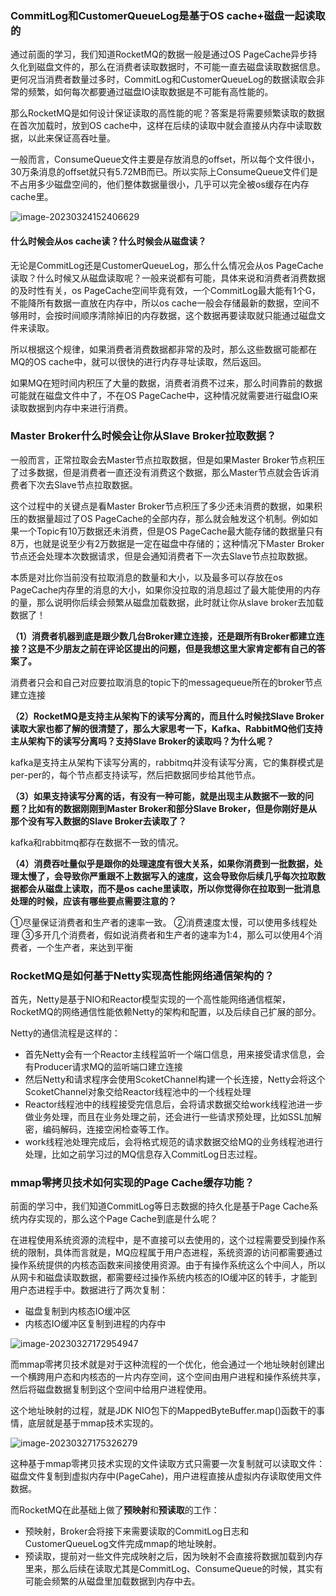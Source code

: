 ### CommitLog和CustomerQueueLog是基于OS cache+磁盘一起读取的

通过前面的学习，我们知道RocketMQ的数据一般是通过OS PageCache异步持久化到磁盘文件的，那么在消费者读取数据时，不可能一直去磁盘读取数据信息。更何况当消费者数量过多时，CommitLog和CustomerQueueLog的数据读取会非常的频繁，如何每次都要通过磁盘IO读取数据是不可能有高性能的。

那么RocketMQ是如何设计保证读取的高性能的呢？答案是将需要频繁读取的数据在首次加载时，放到OS cache中，这样在后续的读取中就会直接从内存中读取数据，以此来保证高吞吐量。

一般而言，ConsumeQueue文件主要是存放消息的offset，所以每个文件很小，30万条消息的offset就只有5.72MB而已。所以实际上ConsumeQueue文件们是不占用多少磁盘空间的，他们整体数据量很小，几乎可以完全被os缓存在内存cache里。

![image-20230324152406629](https://alex-img-1253982387.cos.ap-nanjing.myqcloud.com/Typora-wm/202303241524872.png)

#### **什么时候会从os cache读？什么时候会从磁盘读？**

无论是CommitLog还是CustomerQueueLog，那么什么情况会从os PageCache读取？什么时候又从磁盘读取呢？一般来说都有可能，具体来说和消费者消费数据的及时性有关，os PageCache空间毕竟有效，一个CommitLog最大能有1个G，不能降所有数据一直放在内存中，所以os cache一般会存储最新的数据，空间不够用时，会按时间顺序清除掉旧的内存数据，这个数据再要读取就只能通过磁盘文件来读取。

所以根据这个规律，如果消费者消费数据都非常的及时，那么这些数据可能都在MQ的OS cache中，就可以很快的进行内存寻址读取，然后返回。

如果MQ在短时间内积压了大量的数据，消费者消费不过来，那么时间靠前的数据可能就在磁盘文件中了，不在OS PageCache中，这种情况就需要进行磁盘IO来读取数据到内存中来进行消费。

### **Master Broker什么时候会让你从Slave Broker拉取数据？**

一般而言，正常拉取会去Master节点拉取数据，但是如果Master Broker节点积压了过多数据，但是消费者一直还没有消费这个数据，那么Master节点就会告诉消费者下次去Slave节点拉取数据。

这个过程中的关键点是看Master Broker节点积压了多少还未消费的数据，如果积压的数据量超过了OS PageCache的全部内存，那么就会触发这个机制。例如如果一个Topic有10万数据还未消费，但是OS PageCache最大能存储的数据量只有8万，也就是说至少有2万数据是一定在磁盘中存储的；这种情况下Master Broker节点还会处理本次数据请求，但是会通知消费者下一次去Slave节点拉取数据。

本质是对比你当前没有拉取消息的数量和大小，以及最多可以存放在os PageCache内存里的消息的大小，如果你没拉取的消息超过了最大能使用的内存的量，那么说明你后续会频繁从磁盘加载数据，此时就让你从slave broker去加载数据了！



**（1）消费者机器到底是跟少数几台Broker建立连接，还是跟所有Broker都建立连接？这是不少朋友之前在评论区提出的问题，但是我想这里大家肯定都有自己的答案了。**

消费者只会和自己对应要拉取消息的topic下的messagequeue所在的broker节点建立连接



**（2）RocketMQ是支持主从架构下的读写分离的，而且什么时候找Slave Broker读取大家也都了解的很清楚了，那么大家思考一下，Kafka、RabbitMQ他们支持主从架构下的读写分离吗？支持Slave Broker的读取吗？为什么呢？**

kafka是支持主从架构下读写分离的，rabbitmq并没有读写分离，它的集群模式是per-per的，每个节点都支持读写，然后把数据同步给其他节点。



**（3）如果支持读写分离的话，有没有一种可能，就是出现主从数据不一致的问题？比如有的数据刚刚到Master Broker和部分Slave Broker，但是你刚好是从那个没有写入数据的Slave Broker去读取了？**

kafka和rabbitmq都存在数据不一致的情况。



**（4）消费吞吐量似乎是跟你的处理速度有很大关系，如果你消费到一批数据，处理太慢了，会导致你严重跟不上数据写入的速度，这会导致你后续几乎每次拉取数据都会从磁盘上读取，而不是os cache里读取，所以你觉得你在拉取到一批消息处理的时候，应该有哪些要点需要注意的？**

①尽量保证消费者和生产者的速率一致。 ②消费速度太慢，可以使用多线程处理 ③多开几个消费者，假如说消费者和生产者的速率为1:4，那么可以使用4个消费者，一个生产者，来达到平衡



### RocketMQ是如何基于Netty实现高性能网络通信架构的？

首先，Netty是基于NIO和Reactor模型实现的一个高性能网络通信框架，RocketMQ的网络通信性能依赖Netty的架构和配置，以及后续自己扩展的部分。

Netty的通信流程是这样的：

- 首先Netty会有一个Reactor主线程监听一个端口信息，用来接受请求信息，会有Producer请求MQ的监听端口建立连接
- 然后Netty和请求程序会使用ScoketChannel构建一个长连接，Netty会将这个ScoketChannel对象交给Reactor线程池中的一个线程处理
- Reactor线程池中的线程接受完信息后，会将请求数据交给work线程池进一步做业务处理，而且在业务处理之前，还会进行一些请求预处理，比如SSL加解密，编码解码，连接空闲检查等工作。
- work线程池处理完成后，会将格式规范的请求数据交给MQ的业务线程池进行处理，比如之前学习过的MQ信息存入CommitLog日志过程。

### mmap零拷贝技术如何实现的Page Cache缓存功能？

前面的学习中，我们知道CommitLog等日志数据的持久化是基于Page Cache系统内存实现的，那么这个Page Cache到底是什么呢？

在进程使用系统资源的流程中，是不直接可以去使用的，这个过程需要受到操作系统的限制，具体而言就是，MQ应程属于用户态进程，系统资源的访问都需要通过操作系统提供的内核态函数来间接使用资源。由于有操作系统这么个中间人，所以从网卡和磁盘读取数据，都需要经过操作系统内核态的IO缓冲区的转手，才能到用户态进程手中。数据进行了两次复制：

- 磁盘复制到内核态IO缓冲区
- 内核态IO缓冲区复制到进程的内存中

![image-20230327172954947](https://alex-img-1253982387.cos.ap-nanjing.myqcloud.com/Typora-wm/202303271730344.png)

而mmap零拷贝技术就是对于这种流程的一个优化，他会通过一个地址映射创建出一个横跨用户态和内核态的一片内存空间，这个空间由用户进程和操作系统共享，然后将磁盘数据复制到这个空间中给用户进程使用。

这个地址映射的过程，就是JDK NIO包下的MappedByteBuffer.map()函数干的事情，底层就是基于mmap技术实现的。

![image-20230327175326279](https://alex-img-1253982387.cos.ap-nanjing.myqcloud.com/Typora-wm/202303271753319.png)

这种基于mmap零拷贝技术实现的文件读取方式只需要一次复制就可以读取文件：磁盘文件复制到虚拟内存中(PageCahe)，用户进程直接从虚拟内存读取使用文件数据。

而RocketMQ在此基础上做了**预映射**和**预读取**的工作：

- 预映射，Broker会将接下来需要读取的CommitLog日志和CustomerQueueLog文件完成mmap的地址映射。
- 预读取，提前对一些文件完成映射之后，因为映射不会直接将数据加载到内存里来，那么后续在读取尤其是CommitLog、ConsumeQueue的时候，其实有可能会频繁的从磁盘里加载数据到内存中去。
